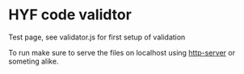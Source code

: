 # HYF code validtor

Test page, see validator.js for first setup of validation

To run make sure to serve the files on localhost using [http-server](https://www.npmjs.com/package/http-server) or someting alike.
